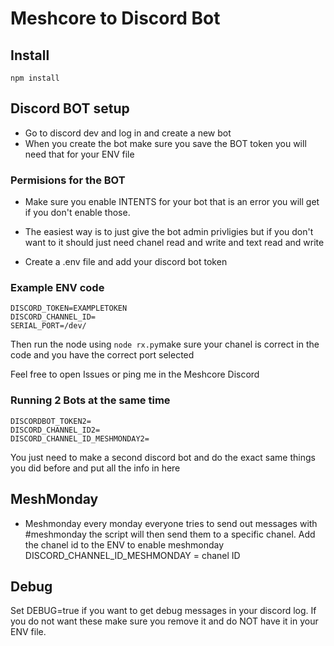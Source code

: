 # Meshcore to Discord Bot

## Install
```
npm install
```
## Discord BOT setup
- Go to discord dev and log in and create a new bot
- When you create the bot make sure you save the BOT token you will need that for your ENV file
### Permisions for the BOT
- Make sure you enable INTENTS for your bot that is an error you will get if you don't enable those.
- The easiest way is to just give the bot admin privligies but if you don't want to it should just need chanel read and write and text read and write

 - Create a .env file and add your discord bot token
### Example ENV code
```
DISCORD_TOKEN=EXAMPLETOKEN
DISCORD_CHANNEL_ID=
SERIAL_PORT=/dev/
```


Then run the node using ``` node rx.py ```make sure your chanel is correct in the code and you have the correct port selected



Feel free to open Issues or ping me in the Meshcore Discord

### Running 2 Bots at the same time
```
DISCORDBOT_TOKEN2=
DISCORD_CHANNEL_ID2=
DISCORD_CHANNEL_ID_MESHMONDAY2=
```
You just need to make a second discord bot and do the exact same things you did before and put all the info in here

## MeshMonday
- Meshmonday every monday everyone tries to send out messages with #meshmonday the script will then send them to a specific chanel. Add the chanel id to the ENV to enable meshmonday DISCORD_CHANNEL_ID_MESHMONDAY = chanel ID


## Debug
Set DEBUG=true if you want to get debug messages in your discord log. If you do not want these make sure you remove it and do NOT have it in your ENV file.